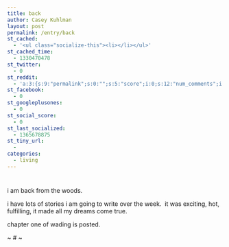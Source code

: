```yaml
---
title: back
author: Casey Kuhlman
layout: post
permalink: /entry/back
st_cached:
  - '<ul class="socialize-this"><li></li></ul>'
st_cached_time:
  - 1330470478
st_twitter:
  - 0
st_reddit:
  - 'a:3:{s:9:"permalink";s:0:"";s:5:"score";i:0;s:12:"num_comments";i:0;}'
st_facebook:
  - 0
st_googleplusones:
  - 0
st_social_score:
  - 0
st_last_socialized:
  - 1365678875
st_tiny_url:
  - 
categories:
  - living
---
```

# 

i am back from the woods. 

i have lots of stories i am going to write over the week.  it was exciting, hot, fulfilling, it made all my dreams come true.

chapter one of wading is posted.

~ # ~